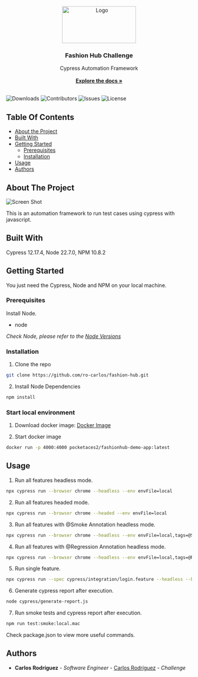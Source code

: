 <br/>
<p align="center">
  <a href="https://github.com/ro-carlos/fashion-hub">
    <img src="https://upload.wikimedia.org/wikipedia/commons/a/a4/Cypress.png" alt="Logo" width="200" height="100">
  </a>

  <h3 align="center">Fashion Hub Challenge</h3>

  <p align="center">
    Cypress Automation Framework
    <br/>
    <br/>
    <a href="https://github.com/ro-carlos/fashion-hub"><strong>Explore the docs »</strong></a>
    <br/>
    <br/>
  </p>
</p>

![Downloads](https://img.shields.io/github/downloads/ro-carlos/fashion-hub/total) ![Contributors](https://img.shields.io/github/contributors/ro-carlos/fashion-hub?color=dark-green) ![Issues](https://img.shields.io/github/issues/ro-carlos/fashion-hub) ![License](https://img.shields.io/github/license/ro-carlos/fashion-hub) 

## Table Of Contents

* [About the Project](#about-the-project)
* [Built With](#built-with)
* [Getting Started](#getting-started)
  * [Prerequisites](#prerequisites)
  * [Installation](#installation)
* [Usage](#usage)
* [Authors](#authors)

## About The Project

![Screen Shot](https://drive.google.com/uc?export=view&id=1OLed9NKeAL6am5GS6ruwJOeS3PIYEbVf)

This is an automation framework to run test cases using cypress with javascript.

## Built With

Cypress 12.17.4, Node 22.7.0, NPM 10.8.2

## Getting Started

You just need the Cypress, Node and NPM on your local machine.

### Prerequisites

Install Node.

* node

_Check Node, please refer to the [Node Versions](https://nodejs.org/en/download)_


### Installation
1. Clone the repo

```sh
git clone https://github.com/ro-carlos/fashion-hub.git
```

2. Install Node Dependencies

```sh
npm install
```

### Start local environment
1. Download docker image: [Docker Image](https://hub.docker.com/r/pocketaces2/fashionhub-demo-app)

2. Start docker image
```sh
docker run -p 4000:4000 pocketaces2/fashionhub-demo-app:latest
```

## Usage
1. Run all features headless mode.
```sh
npx cypress run --browser chrome --headless --env envFile=local
```

2. Run all features headed mode.
```sh
npx cypress run --browser chrome --headed --env envFile=local
```

3. Run all features with @Smoke Annotation headless mode.
```sh
npx cypress run --browser chrome --headless --env envFile=local,tags=@Smoke
```

4. Run all features with @Regression Annotation headless mode.
```sh
npx cypress run --browser chrome --headless --env envFile=local,tags=@Regression
```

5. Run single feature.
```sh
npx cypress run --spec cypress/integration/login.feature --headless --browser chrome --env envFile=local,tags=@Regression
```

6. Generate cypress report after execution.
```sh
node cypress/generate-report.js
```

7. Run smoke tests and cypress report after execution.
```sh
npm run test:smoke:local.mac 
```

Check package.json to view more useful commands.

## Authors

* **Carlos Rodríguez** - *Software Engineer* - [Carlos Rodríguez](https://github.com/ro-carlos/) - *Challenge*

